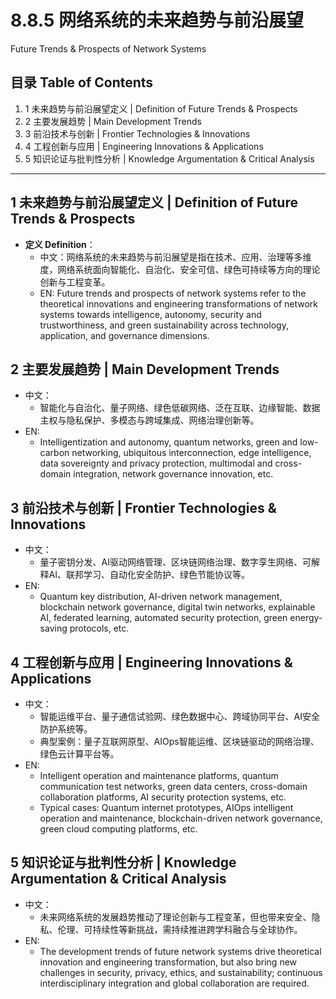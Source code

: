 # 8.8.5 网络系统的未来趋势与前沿展望

Future Trends & Prospects of Network Systems

## 目录 Table of Contents

1. 1 未来趋势与前沿展望定义 | Definition of Future Trends & Prospects
2. 2 主要发展趋势 | Main Development Trends
3. 3 前沿技术与创新 | Frontier Technologies & Innovations
4. 4 工程创新与应用 | Engineering Innovations & Applications
5. 5 知识论证与批判性分析 | Knowledge Argumentation & Critical Analysis

---

## 1 未来趋势与前沿展望定义 | Definition of Future Trends & Prospects

- **定义 Definition**：
  - 中文：网络系统的未来趋势与前沿展望是指在技术、应用、治理等多维度，网络系统面向智能化、自治化、安全可信、绿色可持续等方向的理论创新与工程变革。
  - EN: Future trends and prospects of network systems refer to the theoretical innovations and engineering transformations of network systems towards intelligence, autonomy, security and trustworthiness, and green sustainability across technology, application, and governance dimensions.

## 2 主要发展趋势 | Main Development Trends

- 中文：
  - 智能化与自治化、量子网络、绿色低碳网络、泛在互联、边缘智能、数据主权与隐私保护、多模态与跨域集成、网络治理创新等。
- EN:
  - Intelligentization and autonomy, quantum networks, green and low-carbon networking, ubiquitous interconnection, edge intelligence, data sovereignty and privacy protection, multimodal and cross-domain integration, network governance innovation, etc.

## 3 前沿技术与创新 | Frontier Technologies & Innovations

- 中文：
  - 量子密钥分发、AI驱动网络管理、区块链网络治理、数字孪生网络、可解释AI、联邦学习、自动化安全防护、绿色节能协议等。
- EN:
  - Quantum key distribution, AI-driven network management, blockchain network governance, digital twin networks, explainable AI, federated learning, automated security protection, green energy-saving protocols, etc.

## 4 工程创新与应用 | Engineering Innovations & Applications

- 中文：
  - 智能运维平台、量子通信试验网、绿色数据中心、跨域协同平台、AI安全防护系统等。
  - 典型案例：量子互联网原型、AIOps智能运维、区块链驱动的网络治理、绿色云计算平台等。
- EN:
  - Intelligent operation and maintenance platforms, quantum communication test networks, green data centers, cross-domain collaboration platforms, AI security protection systems, etc.
  - Typical cases: Quantum internet prototypes, AIOps intelligent operation and maintenance, blockchain-driven network governance, green cloud computing platforms, etc.

## 5 知识论证与批判性分析 | Knowledge Argumentation & Critical Analysis

- 中文：
  - 未来网络系统的发展趋势推动了理论创新与工程变革，但也带来安全、隐私、伦理、可持续性等新挑战，需持续推进跨学科融合与全球协作。
- EN:
  - The development trends of future network systems drive theoretical innovation and engineering transformation, but also bring new challenges in security, privacy, ethics, and sustainability; continuous interdisciplinary integration and global collaboration are required.
